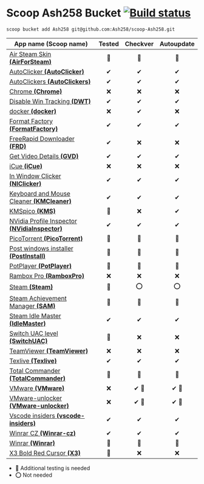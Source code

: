 # Scoop Ash258 Bucket [![Build status](https://ci.appveyor.com/api/projects/status/rfexd4x83q5thr55?svg=true)](https://ci.appveyor.com/project/Ash258/scoop-ash258)

`scoop bucket add Ash258 git@github.com:Ash258/scoop-Ash258.git`

| App name (Scoop name)                                                    | Tested | Checkver | Autoupdate |
| ------------------------------------------------------------------------ | :----: | :------: | :--------: |
| [Air Steam Skin **(AirForSteam)**](./AirForSteam.json)                   | 💯     | 💯       | 💯         |
| [AutoClicker **(AutoClicker)**](./AutoClicker.json)                      | ✔      | ✔        | ✔          |
| [AutoClickers **(AutoClickers)**](./AutoClickers.json)                   | ✔      | ✔        | ✔          |
| [Chrome **(Chrome)**](./Chrome.json)                                     | ❌      | ❌        | ❌          |
| [Disable Win Tracking **(DWT)**](./DWT.json)                             | ✔      | ✔        | ✔          |
| [docker **(docker)**](./docker.json)                                     | ❌      | ✔        | ❌          |
| [Format Factory **(FormatFactory)**](./FormatFactory.json)               | ✔      | ✔        | ✔          |
| [FreeRapid Downloader **(FRD)**](./FRD.json)                             | ✔      | ❌        | ❌          |
| [Get Video Details **(GVD)**](./GVD.json)                                | ✔      | ✔        | ✔          |
| [iCue **(iCue)**](./iCue.json)                                           | ❌      | ❌        | ❌          |
| [In Window Clicker **(NIClicker)**](./NIClicker.json)                    | ✔      | ✔        | ✔          |
| [Keyboard and Mouse Cleaner **(KMCleaner)**](./KMCleaner.json)           | ✔      | ✔        | ✔          |
| [KMSpico **(KMS)**](./KMS.json)                                          | 💯     | ❌        | ✔          |
| [NVidia Profile Inspector **(NVidiaInspector)**](./NVidiaInspector.json) | ✔      | ✔        | ✔          |
| [PicoTorrent **(PicoTorrent)**](./PicoTorrent.json)                      | 💯     | 💯       | 💯         |
| [Post windows installer **(PostInstall)**](./PostInstall.json)           | 💯     | 💯       | 💯         |
| [PotPlayer **(PotPlayer)**](./PotPlayer.json)                            | 💯     | 💯       | 💯         |
| [Rambox Pro **(RamboxPro)**](./RamboxPro.json)                           | ❌      | ❌        | ❌          |
| [Steam **(Steam)**](./Steam.json)                                        | 💯     | ⭕        | ⭕          |
| [Steam Achievement Manager **(SAM)**](./SAM.json)                        | 💯     | 💯       | 💯         |
| [Steam Idle Master **(IdleMaster)**](./IdleMaster.json)                  | ✔      | ✔        | ✔          |
| [Switch UAC level **(SwitchUAC)**](./SwitchUAC.json)                     | 💯     | ❌        | ❌          |
| [TeamViewer **(TeamViewer)**](./TeamViewer.json)                         | ❌      | ❌        | ❌          |
| [Texlive **(Texlive)**](./Texlive.json)                                  | ✔      | ✔        | ✔          |
| [Total Commander **(TotalCommander)**](./TotalCommander.json)            | 💯     | 💯       | 💯         |
| [VMware **(VMware)**](./VMware.json)                                     | ❌      | ✔ 🔸     | ✔ 🔸       |
| [VMware-unlocker **(VMware-unlocker)**](./VMware-unlocker.json)          | ❌      | ✔ 🔸     | ✔ 🔸       |
| [Vscode insiders **(vscode-insiders)**](./vscode-insiders.json)          | ✔      | ✔        | ✔          |
| [Winrar CZ **(Winrar-cz)**](./Winrar-cz.json)                            | ✔      | ✔        | ✔          |
| [Winrar **(Winrar)**](./Winrar.json)                                     | 💯     | 💯       | 💯         |
| [X3 Bold Red Cursor **(X3)**](./X3.json)                                 | 💯     | ❌        | ❌          |

- 🔸 Additional testing is needed
- ⭕ Not needed
